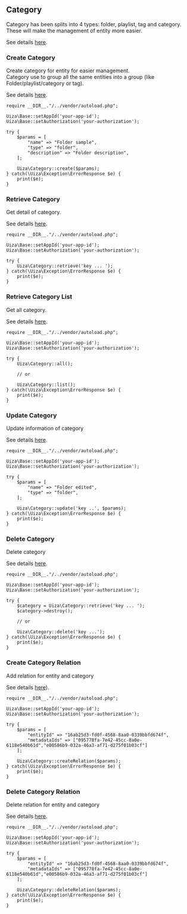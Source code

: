 ## Category
Category has been splits into 4 types: folder, playlist, tag and category. These will make the management of entity more easier.

See details [here](http://dev-ap-southeast-1-api.uizadev.io/docs/#api-Media_Metadata).

### Create Category
Create category for entity for easier management.\
Category use to group all the same entities into a group (like Folder/playlist/category or tag).

See details [here](http://dev-ap-southeast-1-api.uizadev.io/docs/#api-Media_Metadata-create_metadata).

````
require __DIR__."/../vendor/autoload.php";

Uiza\Base::setAppId('your-app-id');
Uiza\Base::setAuthorization('your-authorization');

try {
    $params = [
        "name" => "Folder sample",
        "type" => "folder",
        "description" => "Folder description",
    ];

    Uiza\Category::create($params);
} catch(\Uiza\Exception\ErrorResponse $e) {
    print($e);
}
````

### Retrieve Category
Get detail of category.

See details [here](http://dev-ap-southeast-1-api.uizadev.io/docs/#api-Media_Metadata-get_metadata).

````
require __DIR__."/../vendor/autoload.php";

Uiza\Base::setAppId('your-app-id');
Uiza\Base::setAuthorization('your-authorization');

try {
    Uiza\Category::retrieve('key ... ');
} catch(\Uiza\Exception\ErrorResponse $e) {
    print($e);
}
````

### Retrieve Category List
Get all category.

See details [here](http://dev-ap-southeast-1-api.uizadev.io/docs/#api-Media_Metadata-get_metadata).

````
require __DIR__."/../vendor/autoload.php";

Uiza\Base::setAppId('your-app-id');
Uiza\Base::setAuthorization('your-authorization');

try {
    Uiza\Category::all();

    // or

    Uiza\Category::list();
} catch(\Uiza\Exception\ErrorResponse $e) {
    print($e);
}
````

### Update Category
Update information of category

See details [here](http://dev-ap-southeast-1-api.uizadev.io/docs/#api-Media_Metadata-update_metadata).

````
require __DIR__."/../vendor/autoload.php";

Uiza\Base::setAppId('your-app-id');
Uiza\Base::setAuthorization('your-authorization');

try {
    $params = [
        "name" => "Folder edited",
        "type" => "folder",
    ];

    Uiza\Category::update('key ..', $params);
} catch(\Uiza\Exception\ErrorResponse $e) {
    print($e);
}
````

### Delete Category
Delete category

See details [here](http://dev-ap-southeast-1-api.uizadev.io/docs/#api-Media_Metadata-delete_metadata).

````
require __DIR__."/../vendor/autoload.php";

Uiza\Base::setAppId('your-app-id');
Uiza\Base::setAuthorization('your-authorization');

try {
    $category = Uiza\Category::retrieve('key ... ');
    $category->destroy();

    // or

    Uiza\Category::delete('key ...');
} catch(\Uiza\Exception\ErrorResponse $e) {
    print($e);
}
````

### Create Category Relation
Add relation for entity and category

See details [here](http://dev-ap-southeast-1-api.uizadev.io/docs/#api-Media_Metadata-create_n_metadata_for_one_entiy)).

````
require __DIR__."/../vendor/autoload.php";

Uiza\Base::setAppId('your-app-id');
Uiza\Base::setAuthorization('your-authorization');

try {
    $params = [
        "entityId" => "16ab25d3-fd0f-4568-8aa0-0339bbfd674f",
        "metadataIds" => ["095778fa-7e42-45cc-8a0e-6118e540b61d","e00586b9-032a-46a3-af71-d275f01b03cf"]
    ];

    Uiza\Category::createRelation($params);
} catch(\Uiza\Exception\ErrorResponse $e) {
    print($e);
}
````

### Delete Category Relation
Delete relation for entity and category

See details [here](http://dev-ap-southeast-1-api.uizadev.io/docs/#api-Media_Metadata-delete_n_metadata_for_one_entiy).

````
require __DIR__."/../vendor/autoload.php";

Uiza\Base::setAppId('your-app-id');
Uiza\Base::setAuthorization('your-authorization');

try {
    $params = [
        "entityId" => "16ab25d3-fd0f-4568-8aa0-0339bbfd674f",
        "metadataIds" => ["095778fa-7e42-45cc-8a0e-6118e540b61d","e00586b9-032a-46a3-af71-d275f01b03cf"]
    ];

    Uiza\Category::deleteRelation($params);
} catch(\Uiza\Exception\ErrorResponse $e) {
    print($e);
}
````
